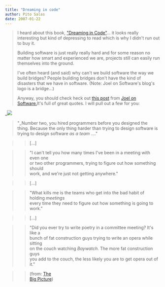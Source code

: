 ```yaml
---
title: "Dreaming in code"
author: Pito Salas
date: 2007-01-22
---
```



>
> I heard about this book, ["Dreaming in
> Code"](<http://www.dreamingincode.com/>)… it looks really interesting but
> kind of depressing to read which is why I didn't run out to buy it.
>
> Building software is just really really hard and for some reason no matter
> how smart and experienced we are, projects still can easily run themselves
> into the ground.
>
> I've often heard (and said) why can't we build software the way we build
> bridges? People building bridges don't have the kind of disasters that we
> have in software. (Note: Joel on Software's blog's logo is a bridge…)
>
> Anyway, you should check heck out [this
> post](<http://www.joelonsoftware.com/items/2007/01/21.html>) from [Joel on
> Software.](<http://www.joelonsoftware.com>)It's full of great quotes. I will
> pull out a few for you:
>

>>
_![](https://i0.wp.com/www.joelonsoftware.com/items/2007/01/02DreamingInCode.PNG?w=584)  
>  "_Number two, you hired programmers before you designed the  
>  thing. Because the only thing harder than trying to design software is  
>  trying to design software _as a team_ …."
>>

>> […]

>>

>> "I can't tell you how many times I've been in a meeting with even one  
>  or two other programmers, trying to figure out how something should  
>  work, and we're just not getting anywhere."
>>

>> […]

>>

>> "What kills me is the teams who get into the bad habit of holding
_meetings_  
>  every time they need to figure out how something is going to work."
>>

>> […]

>>

>> "Did you ever try to write poetry in a committee meeting? It's like a  
>  bunch of fat construction guys trying to write an opera while sitting  
>  on the couch watching _Baywatch_. The more fat construction guys  
>  you add to the couch, the less likely you are to get opera out of it."
>>

>> (from: [The  
>  Big Picture](<http://www.joelonsoftware.com/items/2007/01/21.html>))


